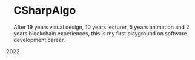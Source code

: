 # CSharpAlgo

After 19 years visual design, 10 years lecturer, 5 years animation and 2 years blockchain experiences, 
this is my first playground on software development career.

2022.
